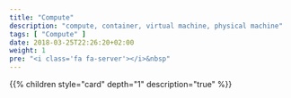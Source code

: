 ```yaml
---
title: "Compute"
description: "compute, container, virtual machine, physical machine"
tags: [ "Compute" ]
date: 2018-03-25T22:26:20+02:00
weight: 1
pre: "<i class='fa fa-server'></i>&nbsp"
---
```

{{% children style="card" depth="1"  description="true" %}}
